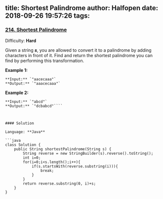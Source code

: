 title: Shortest Palindrome
author: Halfopen
date: 2018-09-26 19:57:26
tags:
---
### [214\. Shortest Palindrome](https://leetcode.com/problems/shortest-palindrome/description/)

Difficulty: **Hard**



Given a string _**s**_, you are allowed to convert it to a palindrome by adding characters in front of it. Find and return the shortest palindrome you can find by performing this transformation.

**Example 1:**

```
**Input:** `"aacecaaa"`
**Output:** `"aaacecaaa"`
```

**Example 2:**

```
**Input:** `"abcd"`
**Output:** `"dcbabcd"````



#### Solution

Language: **Java**

```java
class Solution {
    public String shortestPalindrome(String s) {
        String reverse = new StringBuilder(s).reverse().toString();
        int i=0;
        for(i=0;i<s.length();i++){
            if(s.startsWith(reverse.substring(i))){
                break; 
            }
        }
        return reverse.substring(0, i)+s;
    }
}
```